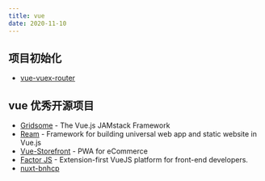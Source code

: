 ```yaml
---
title: vue
date: 2020-11-10
---
```


## 项目初始化

- [vue-vuex-router](https://github.com/wangyupo/vue-vuex-router)

## vue 优秀开源项目

- [Gridsome](https://github.com/gridsome/gridsome) - The Vue.js JAMstack Framework
- [Ream](https://github.com/ream/ream) - Framework for building universal web app and static website in Vue.js
- [Vue-Storefront](https://github.com/DivanteLtd/vue-storefront) - PWA for eCommerce
- [Factor JS](https://github.com/fiction-com/factor) - Extension-first VueJS platform for front-end developers.
- [nuxt-bnhcp](https://github.com/github1586/nuxt-bnhcp)
